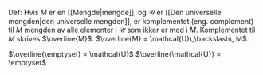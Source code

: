 Def:
Hvis $M$ er en [[Mengde|mengde]], og $\mathcal{U}$ er [[Den universelle mengden|den universelle mengden]], er komplementet (eng. complement) til $M$ mengden av alle elementer i $\mathcal{U}$ som ikker er med i $M$. Komplementet til $M$ skrives $\overline{M}$. $\overline{M} = \mathcal{U}\,\backslash\, M$.

$\overline{\emptyset} = \mathcal{U}$
$\overline{\mathcal{U}} = \emptyset$
